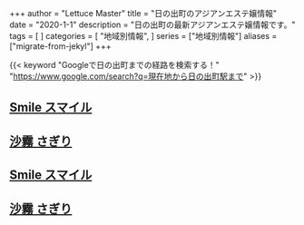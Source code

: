 +++
author = "Lettuce Master"
title = "日の出町のアジアンエステ嬢情報"
date = "2020-1-1"
description = "日の出町の最新アジアンエステ嬢情報です。"
tags = [
]
categories = [
    "地域別情報",
]
series = ["地域別情報"]
aliases = ["migrate-from-jekyl"]
+++

{{< keyword "Googleで日の出町までの経路を検索する！" "https://www.google.com/search?q=現在地から日の出町駅まで" >}}

## [Smile スマイル](http://landh.info/)


## [沙霧 さぎり](http://sg.msji.work/)


## [Smile スマイル](http://landh.info/)


## [沙霧 さぎり](http://sg.msji.work/)


